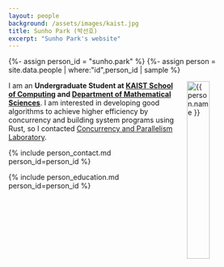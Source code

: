 ```yaml
---
layout: people
background: /assets/images/kaist.jpg
title: Sunho Park (박선호)
excerpt: "Sunho Park's website"
---
```


{%- assign person_id = "sunho.park" %}
{%- assign person = site.data.people | where:"id",person_id | sample %}

<img align="right" style="width: 30%; padding-left: 3%;" src="{{ site.baseurl }}/assets/images/people/sunho.park.jpg" alt="{{ person.name }}">

I am an **Undergraduate Student at [KAIST School of Computing](https://cs.kaist.ac.kr) and [Department of Mathematical Sciences](https://mathsci.kaist.ac.kr)**.
I am interested in developing good algorithms to achieve higher efficiency by concurrency and building system programs using Rust, so I contacted [Concurrency and Parallelism Laboratory](https://cp.kaist.ac.kr).

{% include person_contact.md person_id=person_id %}

{% include person_education.md person_id=person_id %}
